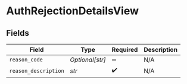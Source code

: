 # AuthRejectionDetailsView


## Fields

| Field                | Type                 | Required             | Description          |
| -------------------- | -------------------- | -------------------- | -------------------- |
| `reason_code`        | *Optional[str]*      | :heavy_minus_sign:   | N/A                  |
| `reason_description` | *str*                | :heavy_check_mark:   | N/A                  |